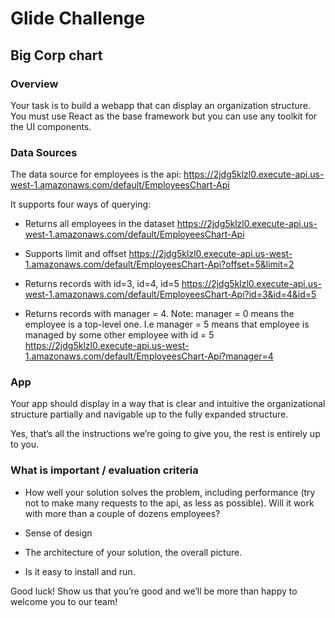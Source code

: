 # Glide Challenge

## Big Corp chart

### Overview

Your task is to build a webapp that can display an organization structure. You must use React as the
base framework but you can use any toolkit for the UI components.

### Data Sources

The data source for employees is the api: https://2jdg5klzl0.execute-api.us-west-1.amazonaws.com/default/EmployeesChart-Api

It supports four ways of querying:

- Returns all employees in the dataset
  https://2jdg5klzl0.execute-api.us-west-1.amazonaws.com/default/EmployeesChart-Api

* Supports limit and offset
  https://2jdg5klzl0.execute-api.us-west-1.amazonaws.com/default/EmployeesChart-Api?offset=5&limit=2

- Returns records with id=3, id=4, id=5
  https://2jdg5klzl0.execute-api.us-west-1.amazonaws.com/default/EmployeesChart-Api?id=3&id=4&id=5

* Returns records with manager = 4. Note: manager = 0 means the employee is a top-level one.
  I.e manager = 5 means that employee is managed by some other employee with id = 5
  https://2jdg5klzl0.execute-api.us-west-1.amazonaws.com/default/EmployeesChart-Api?manager=4

### App

Your app should display in a way that is clear and intuitive the organizational structure partially and navigable up to the fully expanded structure.

Yes, thatʼs all the instructions weʼre going to give you, the rest is entirely up to you.

### What is important / evaluation criteria

- How well your solution solves the problem, including performance (try not to make many requests to the api, as less as possible).
  Will it work with more than a couple of dozens employees?

* Sense of design

- The architecture of your solution, the overall picture.

* Is it easy to install and run.

Good luck! Show us that youʼre good and weʼll be more than happy to welcome you to our team!
